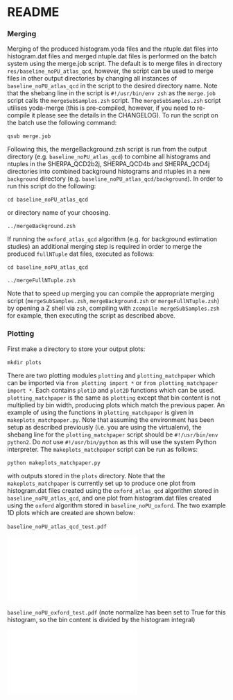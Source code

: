 README
==============

### Merging

Merging of the produced histogram.yoda files and the ntuple.dat files into histogram.dat files and merged ntuple.dat files is performed on the batch system using the merge.job script. The default is to merge files in directory `res/baseline_noPU_atlas_qcd`, however, the script can be used to merge files in other output directories by changing all instances of `baseline_noPU_atlas_qcd` in the script to the desired directory name. Note that the shebang line in the script is `#!/usr/bin/env zsh` as the `merge.job` script calls the `mergeSubSamples.zsh` script. The `mergeSubSamples.zsh` script utilises yoda-merge (this is pre-compiled, however, if you need to re-compile it please see the details in the CHANGELOG). To run the script on the batch use the following command:

```
qsub merge.job
```

Following this, the mergeBackground.zsh script is run from the output directory (e.g. `baseline_noPU_atlas_qcd`) to combine all histograms and ntuples in the SHERPA_QCD2b2j, SHERPA_QCD4b and SHERPA_QCD4j directories into combined background histograms and ntuples in a new `background` directory (e.g. `baseline_noPU_atlas_qcd/background`). In order to run this script do the following:

```
cd baseline_noPU_atlas_qcd 
```
or directory name of your choosing. 

```
../mergeBackground.zsh
```

If running the `oxford_atlas_qcd` algorithm (e.g. for background estimation studies) an additional merging step is required in order to merge the produced `fullNTuple` dat files, executed as follows:

```
cd baseline_noPU_atlas_qcd 
```

```
../mergeFullNTuple.zsh
```

Note that to speed up merging you can compile the appropriate merging script (`mergeSubSamples.zsh`, `mergeBackground.zsh`  or `mergeFullNTuple.zsh`) by opening a Z shell via `zsh`, compiling with `zcompile mergeSubSamples.zsh` for example, then executing the script as described above.

### Plotting

First make a directory to store your output plots:

```
mkdir plots
```

There are two plotting modules `plotting` and `plotting_matchpaper` which can be imported via `from plotting import *` or `from plotting_matchpaper import *`. Each contains `plot1D` and `plot2D`
functions which can be used. `plotting_matchpaper` is the same as `plotting` except that bin content is not multiplied by bin width, producing plots which match the previous paper. An example of using the functions in `plotting_matchpaper` is given in `makeplots_matchpaper.py`. Note that assuming the environment has been setup as described previously (i.e. you are using the virtualenv), the shebang line for the `plotting_matchpaper` script should be `#!/usr/bin/env python2`. Do *not* use `#!/usr/bin/python` as this will use the system Python interpreter. The `makeplots_matchpaper` script can be run as follows:

```
python makeplots_matchpaper.py
```

with outputs stored in the `plots` directory. Note that the `makeplots_matchpaper` is currently set up to produce one plot from histogram.dat files created using the `oxford_atlas_qcd` algorithm stored in `baseline_noPU_atlas_qcd`, and one plot from histogram.dat files created using the `oxford` algorithm stored in `baseline_noPU_oxford`. The two example 1D plots which are created are shown below:

`baseline_noPU_atlas_qcd_test.pdf`

![Example plot](plots/baseline_noPU_atlas_qcd_test.pdf)


`baseline_noPU_oxford_test.pdf` (note normalize has been set to True for this histogram, so the bin content is divided by the histogram integral)

![Example plot](plots/baseline_noPU_oxford_test.pdf)




